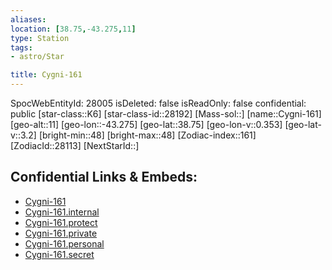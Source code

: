 ```yaml
---
aliases: 
location: [38.75,-43.275,11]
type: Station
tags:
- astro/Star

title: Cygni-161
---
```

SpocWebEntityId: 28005
isDeleted: false
isReadOnly: false
confidential: public
[star-class::K6]
[star-class-id::28192]
[Mass-sol::]
[name::Cygni-161]
[geo-alt::11]
[geo-lon::-43.275]
[geo-lat::38.75]
[geo-lon-v::0.353]
[geo-lat-v::3.2]
[bright-min::48]
[bright-max::48]
[Zodiac-index::161]
[ZodiacId::28113]
[NextStarId::]



## Confidential Links & Embeds: 
- [Cygni-161](../../../_public/astro/Star/Cygni-161.md) 
- [Cygni-161.internal](../../../_internal/astro/Star/Cygni-161.internal.md) 
- [Cygni-161.protect](../../../_protect/astro/Star/Cygni-161.protect.md) 
- [Cygni-161.private](../../../_private/astro/Star/Cygni-161.private.md) 
- [Cygni-161.personal](../../../_personal/astro/Star/Cygni-161.personal.md) 
- [Cygni-161.secret](../../../_secret/astro/Star/Cygni-161.secret.md)


